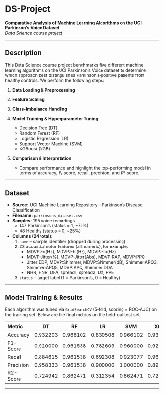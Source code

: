 # DS-Project

**Comparative Analysis of Machine Learning Algorithms on the UCI Parkinson’s Voice Dataset**  
*Data Science course project*

---


## Description

This Data Science course project benchmarks five different machine learning algorithms on the UCI Parkinson’s Voice dataset to determine which approach best distinguishes Parkinson’s‐positive patients from healthy controls. We perform the following steps:

1. **Data Loading & Preprocessing**  

2. **Feature Scaling**  

3. **Class‐Imbalance Handling**  

4. **Model Training & Hyperparameter Tuning**  
     - Decision Tree (DT)  
     - Random Forest (RF)  
     - Logistic Regression (LR)  
     - Support Vector Machine (SVM)  
     - XGBoost (XGB)  

5. **Comparison & Interpretation**  
   - Compare performance and highlight the top-performing model in terms of accuracy, F₁‐score, recall, precision, and R²‐score.

---

## Dataset

- **Source:** UCI Machine Learning Repository – Parkinson’s Disease Classification  
- **Filename:** `parkinsons_dataset.csv`  
- **Samples:** 195 voice recordings  
  - 147 Parkinson’s (status = 1, ~75%)  
  - 48 Healthy (status = 0, ~25%)  
- **Columns (24 total):**  
  1. `name` – sample identifier (dropped during processing)  
  2. 22 acoustic/motor features (all numeric), for example:  
     - MDVP:Fo(Hz), MDVP:Fhi(Hz), MDVP:Flo(Hz)  
     - MDVP:Jitter(%), MDVP:Jitter(Abs), MDVP:RAP, MDVP:PPQ  
     - Jitter:DDP, MDVP:Shimmer, MDVP:Shimmer(dB), Shimmer:APQ3, Shimmer:APQ5, MDVP:APQ, Shimmer:DDA  
     - NHR, HNR, DFA, spread1, spread2, D2, PPE  
  3. `status` – target label (1 = Parkinson’s, 0 = Healthy)

---

## Model Training & Results

Each algorithm was tuned via `GridSearchCV` (5‐fold, scoring = ROC‐AUC) on the training set. Below are the final metrics on the held-out test set.

| Metric     | DT      | RF      | LR      | SVM     | XGB     |
|:-----------|:-------:|:-------:|:-------:|:-------:|:-------:|
| Accuracy   | 0.932203 | 0.966102 | 0.830508 | 0.966102 | 0.932203 |
| F1-Score   | 0.920000 | 0.961538 | 0.782609 | 0.960000 | 0.925926 |
| Recall     | 0.884615 | 0.961538 | 0.692308 | 0.923077 | 0.961538 |
| Precision  | 0.958333 | 0.961538 | 0.900000 | 1.000000 | 0.892857 |
| R2-Score   | 0.724942 | 0.862471 | 0.312354 | 0.862471 | 0.724942 |

---
